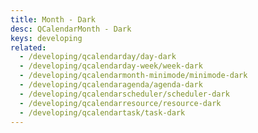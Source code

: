 ```yaml
---
title: Month - Dark
desc: QCalendarMonth - Dark
keys: developing
related:
  - /developing/qcalendarday/day-dark
  - /developing/qcalendarday-week/week-dark
  - /developing/qcalendarmonth-minimode/minimode-dark
  - /developing/qcalendaragenda/agenda-dark
  - /developing/qcalendarscheduler/scheduler-dark
  - /developing/qcalendarresource/resource-dark
  - /developing/qcalendartask/task-dark
---
```


<example-viewer
  title="Dark"
  file="MonthDark"
  codepen-title="QCalendarMonth"
/>
